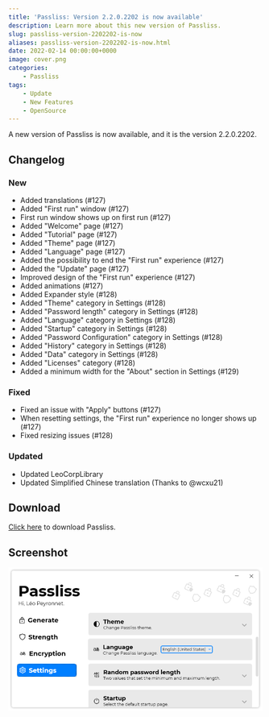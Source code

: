 ```yaml
---
title: 'Passliss: Version 2.2.0.2202 is now available'
description: Learn more about this new version of Passliss.
slug: passliss-version-2202202-is-now
aliases: passliss-version-2202202-is-now.html
date: 2022-02-14 00:00:00+0000
image: cover.png
categories:
    - Passliss
tags:
    - Update
    - New Features
    - OpenSource
---
```

A new version of Passliss is now available, and it is the version 2.2.0.2202.

## Changelog
### New
- Added translations (#127)
- Added "First run" window (#127)
- First run window shows up on first run (#127)
- Added "Welcome" page (#127)
- Added "Tutorial" page (#127)
- Added "Theme" page (#127)
- Added "Language" page (#127)
- Added the possibility to end the "First run" experience (#127)
- Added the "Update" page (#127)
- Improved design of the "First run" experience (#127)
- Added animations (#127)
- Added Expander style (#128)
- Added "Theme" category in Settings (#128)
- Added "Password length" category in Settings (#128)
- Added "Language" category in Settings (#128)
- Added "Startup" category in Settings (#128)
- Added "Password Configuration" category in Settings (#128)
- Added "History" category in Settings (#128)
- Added "Data" category in Settings (#128)
- Added "Licenses" category (#128)
- Added a minimum width for the "About" section in Settings (#129)
### Fixed
- Fixed an issue with "Apply" buttons (#127)
- When resetting settings, the "First run" experience no longer shows up (#127)
- Fixed resizing issues (#128)
### Updated
- Updated LeoCorpLibrary
- Updated Simplified Chinese translation (Thanks to @wcxu21)

## Download

[Click here](https://tinyurl.com/Passliss) to download Passliss.

## Screenshot
![The "Settings" page of Passliss.](cover.png)